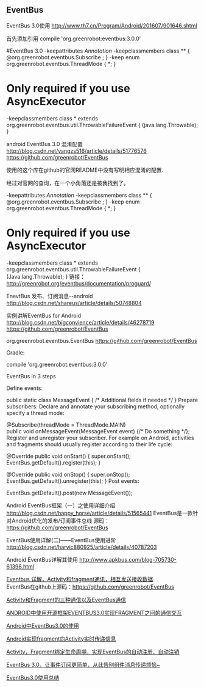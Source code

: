 EventBus
---------

EventBus 3.0使用
http://www.th7.cn/Program/Android/201607/901646.shtml

首先添加引用
compile 'org.greenrobot:eventbus:3.0.0'

#EventBus 3.0
-keepattributes *Annotation*
-keepclassmembers class ** {
    @org.greenrobot.eventbus.Subscribe <methods>;
}
-keep enum org.greenrobot.eventbus.ThreadMode { *; }

# Only required if you use AsyncExecutor
-keepclassmembers class * extends org.greenrobot.eventbus.util.ThrowableFailureEvent {
    <init>(java.lang.Throwable);
}

android EventBus 3.0 混淆配置
http://blog.csdn.net/yangzs516/article/details/51776576
https://github.com/greenrobot/EventBus  

使用的这个库在github的官网README中没有写明相应混淆的配置.

经过对官网的查询，在一个小角落还是被我找到了。

-keepattributes *Annotation*
-keepclassmembers class ** {
    @org.greenrobot.eventbus.Subscribe <methods>;
}
-keep enum org.greenrobot.eventbus.ThreadMode { *; }

# Only required if you use AsyncExecutor
-keepclassmembers class * extends org.greenrobot.eventbus.util.ThrowableFailureEvent {
    <init>(Java.lang.Throwable);
}
链接：http://greenrobot.org/eventbus/documentation/proguard/


EnevtBus 发布、订阅消息--android
http://blog.csdn.net/shareus/article/details/50748804

实例讲解EventBus for Android
http://blog.csdn.net/bigconvience/article/details/46278719
https://github.com/greenrobot/EventBus


org.greenrobot.eventbus.EventBus
https://github.com/greenrobot/EventBus

Gradle:

compile 'org.greenrobot:eventbus:3.0.0'

EventBus in 3 steps

Define events:

public static class MessageEvent { /* Additional fields if needed */ }
Prepare subscribers: Declare and annotate your subscribing method, optionally specify a thread mode:

@Subscribe(threadMode = ThreadMode.MAIN)  
public void onMessageEvent(MessageEvent event) {/* Do something */};
Register and unregister your subscriber. For example on Android, activities and fragments should usually register according to their life cycle:

@Override
public void onStart() {
    super.onStart();
    EventBus.getDefault().register(this);
}

@Override
public void onStop() {
    super.onStop();
    EventBus.getDefault().unregister(this);
}
Post events:

EventBus.getDefault().post(new MessageEvent());


Android EventBus框架（一）之使用详细介绍
http://blog.csdn.net/happy_horse/article/details/51565441
EventBus是一款针对Android优化的发布/订阅事件总线
源码：https://github.com/greenrobot/EventBus

EventBus使用详解(二)——EventBus使用进阶
http://blog.csdn.net/harvic880925/article/details/40787203

Android EventBus详解其使用
http://www.apkbus.com/blog-705730-61398.html


[Eventbus 详解，Activity和fragment通讯，相互发送接收数据](https://blog.csdn.net/u013790519/article/details/49181857)  
EventBus在github上源码：https://github.com/greenrobot/EventBus  

[Activity和Fragment的三种通信以及EventBus通信](https://blog.csdn.net/jianesrq0724/article/details/54909911)  

[ANDROID中使用开源框架EVENTBUS3.0实现FRAGMENT之间的通信交互](https://www.cnblogs.com/panhouye/p/6420727.html)  

[Android中EventBus3.0的使用](https://blog.csdn.net/Captain_Magicer/article/details/54413786)  

[Android实现fragment向Activity实时传递信息](https://blog.csdn.net/s1674521/article/details/78318525)  

[Activity，Fragment绑定生命周期，实现EventBus的自动注册、自动注销](https://blog.csdn.net/u010755087/article/details/75308014)  

[EventBus 3.0，让事件订阅更简单，从此告别组件消息传递烦恼~](https://www.cnblogs.com/liushilin/p/6089785.html)  

[EventBus3.0使用总结](https://www.2cto.com/kf/201602/489989.html)  





